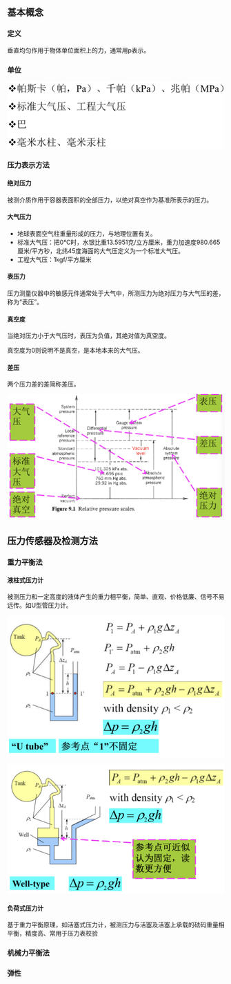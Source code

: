 ## 基本概念

### 定义

垂直均匀作用于物体单位面积上的力，通常用p表示。

### 单位

![image-20220425110703039](%E5%8E%8B%E5%8A%9B%E6%B5%8B%E9%87%8F.assets/image-20220425110703039.png)

### 压力表示方法

#### 绝对压力

被测介质作用于容器表面积的全部压力，以绝对真空作为基准所表示的压力。

#### 大气压力

* 地球表面空气柱重量形成的压力，与地理位置有关。
* 标准大气压：把0℃时，水银比重13.5951克/立方厘米，重力加速度980.665厘米/平方秒，北纬45度海面的大气压定义为一个标准大气压。
* 工程大气压：1kgf/平方厘米

#### 表压力

压力测量仪器中的敏感元件通常处于大气中，所测压力为绝对压力与大气压的差，称为“表压”。

#### 真空度

当绝对压力小于大气压时，表压为负值，其绝对值为真空度。

真空度为0则说明不是真空，是本地本来的大气压。

#### 差压

两个压力差的差简称差压。

![image-20220425111213086](%E5%8E%8B%E5%8A%9B%E6%B5%8B%E9%87%8F.assets/image-20220425111213086.png)

## 压力传感器及检测方法

### 重力平衡法

#### 液柱式压力计

被测压力和一定高度的液体产生的重力相平衡，简单、直观、价格低廉、信号不易远传。如U型管压力计。

![image-20220425111933482](%E5%8E%8B%E5%8A%9B%E6%B5%8B%E9%87%8F.assets/image-20220425111933482.png)

![image-20220425111959751](%E5%8E%8B%E5%8A%9B%E6%B5%8B%E9%87%8F.assets/image-20220425111959751.png)

#### 负荷式压力计

基于重力平衡原理，如活塞式压力计，被测压力与活塞及活塞上承载的砝码重量相平衡，精度高、常用于压力表校验

### 机械力平衡法

### 弹性